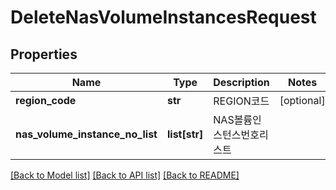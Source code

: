 # DeleteNasVolumeInstancesRequest

## Properties
Name | Type | Description | Notes
------------ | ------------- | ------------- | -------------
**region_code** | **str** | REGION코드 | [optional] 
**nas_volume_instance_no_list** | **list[str]** | NAS볼륨인스턴스번호리스트 | 

[[Back to Model list]](../README.md#documentation-for-models) [[Back to API list]](../README.md#documentation-for-api-endpoints) [[Back to README]](../README.md)


